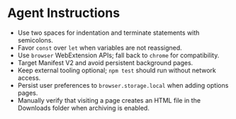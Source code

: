 # Agent Instructions

- Use two spaces for indentation and terminate statements with semicolons.
- Favor `const` over `let` when variables are not reassigned.
- Use `browser` WebExtension APIs; fall back to `chrome` for compatibility.
- Target Manifest V2 and avoid persistent background pages.
- Keep external tooling optional; `npm test` should run without network access.
- Persist user preferences to `browser.storage.local` when adding options pages.
- Manually verify that visiting a page creates an HTML file in the Downloads
  folder when archiving is enabled.

